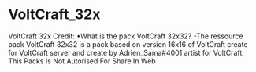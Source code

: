 # VoltCraft_32x
VoltCraft 32x Credit: •What is the pack VoltCraft 32x32? -The ressource pack VoltCraft 32x32 is a pack based on version 16x16 of VoltCraft create for VoltCraft server and create by Adrien_Sama#4001 artist for VoltCraft. This Packs Is Not Autorised For Share In Web
